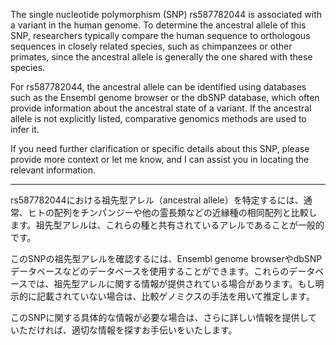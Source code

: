 The single nucleotide polymorphism (SNP) rs587782044 is associated with a variant in the human genome. To determine the ancestral allele of this SNP, researchers typically compare the human sequence to orthologous sequences in closely related species, such as chimpanzees or other primates, since the ancestral allele is generally the one shared with these species.

For rs587782044, the ancestral allele can be identified using databases such as the Ensembl genome browser or the dbSNP database, which often provide information about the ancestral state of a variant. If the ancestral allele is not explicitly listed, comparative genomics methods are used to infer it.

If you need further clarification or specific details about this SNP, please provide more context or let me know, and I can assist you in locating the relevant information.

---

rs587782044における祖先型アレル（ancestral allele）を特定するには、通常、ヒトの配列をチンパンジーや他の霊長類などの近縁種の相同配列と比較します。祖先型アレルは、これらの種と共有されているアレルであることが一般的です。

このSNPの祖先型アレルを確認するには、Ensembl genome browserやdbSNPデータベースなどのデータベースを使用することができます。これらのデータベースでは、祖先型アレルに関する情報が提供されている場合があります。もし明示的に記載されていない場合は、比較ゲノミクスの手法を用いて推定します。

このSNPに関する具体的な情報が必要な場合は、さらに詳しい情報を提供していただければ、適切な情報を探すお手伝いをいたします。